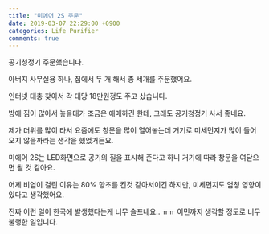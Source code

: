 ```yaml
---
title: "미에어 2S 주문"
date: 2019-03-07 22:29:00 +0900
categories: Life Purifier
comments: true
---
```


공기청정기 주문했습니다.

아버지 사무실용 하나, 집에서 두 개 해서 총 세개를 주문했어요.

인터넷 대충 찾아서 각 대당 18만원정도 주고 샀습니다.

방에 짐이 많아서 놓을대가 조금은 애매하긴 한데, 그래도 공기청정기 사서 좋네요.

제가 더위를 많이 타서 요즘에도 창문을 많이 열어놓는데 거기로 미세먼지가 많이 들어오지 않을까라는 생각을 했었거든요.

미에어 2S는 LED화면으로 공기의 질을 표시해 준다고 하니 거기에 따라 창문을 여닫으면 될 것 같아요.

어제 비염이 걸린 이유는 80% 향초를 킨것 같아서이긴 하지만, 미세먼지도 엄청 영향이 있다고 생각했어요.

진짜 이런 일이 한국에 발생했다는게 너무 슬프네요.. ㅠㅠ 이민까지 생각할 정도로 너무 불행한 일입니다.

